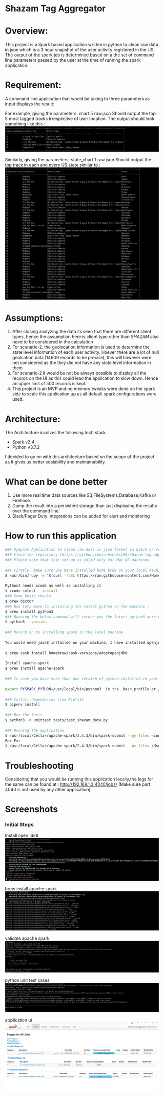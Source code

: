# Shazam Tag Aggregator

# Overview:
This project is a Spark based application written in python to clean raw data in json which is a 3 hour snapshot of the user activity registered in the US. The output of the spark job is determined based on a the set of command line parameters passed by the user at the time of running the spark application. 

# Requirement:

A command line application that would be taking to three parameters as input displays the result:

For example, giving the parameters:
chart 5 raw.json
Should output the top 5 most tagged tracks irrespective of user location. The output should
look something like this :
![GLOBAL CHARTS](https://github.com/ashshetty90/shazam-tag-aggregator/blob/master/images/chart_global.png)

Similarly, giving the parameters:
state_chart 1 raw.json
Should output the top track in each and every US state similar to :
![STATE CHARTS](https://github.com/ashshetty90/shazam-tag-aggregator/blob/master/images/chart_state.png)

# Assumptions:

1) After closing analyzing the data its seen that there are different client types, hence the assumption here is client type other than *SHAZAM* also need to be considered in the calculation
2) For scenario-2, the geolocation information is used to determine the state level information of each user activity. Hoever there are a lot of null geolcation data (14909 records to be precise), this will however were not considered as the they did not have any state level information in them.
3) For scenario-2 it would be not be always possible to display all the records on the UI as this could lead the application to slow down. Hence an upper limit of 500 records is kept.
4) This project is an MVP and no memory tweaks were done on the spark side to scale this application up as all default spark configurations were used.

# Architecture:
The Architecture involves the following tech stack.
- Spark v2.4
- Python v3.7.2

I decided to go on with this architecture based on the scope of the project as it gives us better scalability and maintainability.

# What can be done better

1) Use more real time data sources like S3,FileSystems,Database,Kafka or Firehose.
2) Dump the result into a persistent storage than just displaying the results over the command line.
3) Slack/Pager Duty integrations can be added for alert and monitoring

# How to run this application
```sh
### PySpark Application to clean raw data in json format in batch or realtime mode
### Clone the repository [https://github.com/ashshetty90/shazam-tag-aggregator.git]
### Please note that this set-up is valid only for Mac OS machines

### Firstly, make sure you have installed home brew on your local machine . If not please use the below command to install it:
$ /usr/bin/ruby -e "$(curl -fsSL https://raw.githubusercontent.com/Homebrew/install/master/install)"

Python3 needs xcode as well so installing it
$ xcode-select --install
### Some basic checks
$ brew doctor
### Now lets move to installing the latest python on the machine :
$ brew install python3
### Running the below command will return you the latest python3 version
$ python3 --version 

### Moving on to installing spark in the local machine 

You would need java8 installed on your machine, I have installed openjdk8 using:

$ brew cask install homebrew/cask-versions/adoptopenjdk8

Install apache-spark
$ brew install apache-spark

### In case you have more than one version of python installed in your machine, make sure you enforce python3 as the default python version for your py-spark applications by adding :

export PYSPARK_PYTHON=/usr/local/bin/python3  in the .bash_profile or /usr/local/Cellar/apache-spark/2.4.3/libexec/conf/spark-env.sh.template (Or spark-env.sh whichever is available)

### Install dependecies from Pipfile
$ pipenv install

### Run the tests
$ python3 -m unittest tests/test_shazam_data.py

### Running the application
$ /usr/local/Cellar/apache-spark/2.4.3/bin/spark-submit --py-files <complete path to the driver.py file>/driver.py <complete path to the driver.py file>/driver.py <chart type 'chart' or 'state_chart'> <no of records ot be displayed> <complete path to the raw json file>/shazamtagdata.json
For Ex:
$ /usr/local/Cellar/apache-spark/2.4.3/bin/spark-submit --py-files /User/Workspace/app/driver.py /User/Workspace/app/driver.py chart 10 /User/Workspace/app/raw_json/shazamtagdata.json

```
# Troubleshooting
Considering that you would be running this application locally,the logs for the same can be found at :
http://192.168.1.3:4040/jobs/
(Make sure port 4040 is not used by any other application)

# Screenshots
### Initial Steps
Install open jdk8
![BREW_INSTALL_OPENJDK](https://github.com/ashshetty90/shazam-tag-aggregator/blob/master/images/opne-jdk-install.png "INSTALL OPENJDK")

brew install apache spark
![BREW_INSTALL_APACHESPARK](https://github.com/ashshetty90/shazam-tag-aggregator/blob/master/images/install-apache-spark.png "BREW INSTALL APACHE SPARK")

validate apache spark
![VALIDATE_APACHESPARK](https://github.com/ashshetty90/shazam-tag-aggregator/blob/master/images/spark-installed.png "VALIDATE APACHE SPARK")

python unit test cases
![PYTHON_UNITTESTCASES](https://github.com/ashshetty90/shazam-tag-aggregator/blob/master/images/unit-test-cases.png "PYTHON_UNITTESTCASES")

application ui
![SPARK LOCAL UI](https://github.com/ashshetty90/shazam-tag-aggregator/blob/master/images/spark_local_ui.png "SPARK LOCAL UI")





